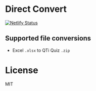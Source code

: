 # Direct Convert
[![Netlify Status](https://api.netlify.com/api/v1/badges/4fb6468b-f179-4529-9e20-53bf4d50c077/deploy-status)](https://app.netlify.com/sites/directconvert/deploys)

## Supported file conversions
- Excel `.xlsx` to QTi Quiz `.zip` 

# License
MIT
